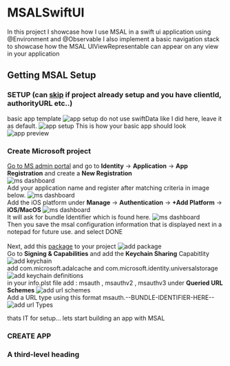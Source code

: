 
# MSALSwiftUI
In this project I showcase how I use MSAL in a swift ui application using @Environment and @Observable
I also implement a basic navigation stack to showcase how the MSAL UIViewRepresentable can appear on any view in your application

## Getting MSAL Setup
### SETUP (can [skip](#createApp) if project already setup and you have clientId, authorityURL etc..)
basic app template
![app setup](images/Step1.png)
do not use swiftData like I did here, leave it as default.
![app setup](images/Step2.png)
This is how your basic app should look
![app preview](images/Step3.png)
### Create Microsoft project 
[Go to MS admin portal](https://aka.ms/admincenter) and go to **Identity** -> **Application** -> **App Registration** and create a **New Registration** <br />
![ms dashboard](images/Step4.png)<br />
Add your application name and register after matching criteria in image below.
![ms dashboard](images/Step5.png)<br />
Add the iOS platform under **Manage** -> **Authentication** -> **+Add Platform** -> **iOS/MacOS**
![ms dashboard](images/Step6.png)<br />
It will ask for bundle Identifier which is found here. 
![ms dashboard](images/Step7.png)<br />
Then you save the msal configuration information that is displayed next in a notepad for future use. and select DONE <br /><br />
Next, add this [package](https://github.com/AzureAD/microsoft-authentication-library-for-objc.git) to your project
![add package](images/Step9.png)<br />
Go to **Signing & Capabilities** and add the **Keychain Sharing** Capabitlity
![add keychain](images/step10.png)<br />
add com.microsoft.adalcache and com.microsoft.identity.universalstorage
![add keychain definitions](images/Step11.png)<br />
in your info.plst file add : msauth , msauthv2 , msauthv3 under **Queried URL Schemes**
![add url schemes](images/Step11.1.png)<br />
Add a URL type using this format msauth.--BUNDLE-IDENTIFIER-HERE--
![add url Types](images/Step12.png)<br />

thats IT for setup... lets start building an app with MSAL

### CREATE APP <a name="createApp"></a>



### A third-level heading
